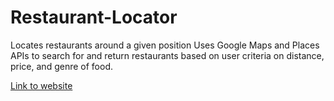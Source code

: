 # Restaurant-Locator
Locates restaurants around a given position
Uses Google Maps and Places APIs to search for and return restaurants based on user criteria on distance, price, and genre of food.

[Link to website](https://chesterrific.github.io/Restaurant-Locator/)
